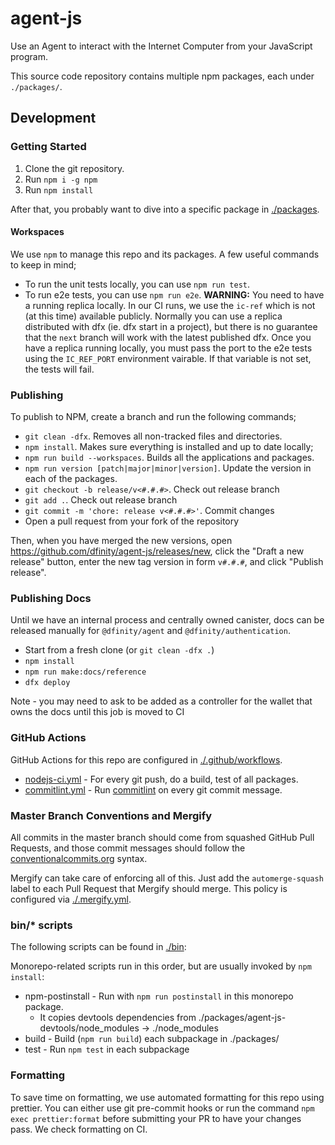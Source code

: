 # agent-js

Use an Agent to interact with the Internet Computer from your JavaScript program.

This source code repository contains multiple npm packages, each under `./packages/`.

## Development

### Getting Started

1. Clone the git repository.
2. Run `npm i -g npm`
3. Run `npm install`

After that, you probably want to dive into a specific package in [./packages](./packages).

#### Workspaces

We use `npm` to manage this repo and its packages. A few useful
commands to keep in mind;

- To run the unit tests locally, you can use `npm run test`.
- To run e2e tests, you can use `npm run e2e`. **WARNING:** You need to have a running
  replica locally. In our CI runs, we use the `ic-ref` which is not (at this time) available
  publicly. Normally you can use a replica distributed with dfx (ie. dfx start in a project),
  but there is no guarantee that the `next` branch will work with the latest published dfx.
  Once you have a replica running locally, you must pass the port to the e2e tests using the
  `IC_REF_PORT` environment vairable. If that variable is not set, the tests will fail.

### Publishing

To publish to NPM, create a branch and run the following commands;

- `git clean -dfx`. Removes all non-tracked files and directories.
- `npm install`. Makes sure everything is installed and up to date locally;
- `npm run build --workspaces`. Builds all the applications and packages.
- `npm run version [patch|major|minor|version]`. Update the version in each of the packages.
- `git checkout -b release/v<#.#.#>`. Check out release branch
- `git add .`. Check out release branch
- `git commit -m 'chore: release v<#.#.#>'`. Commit changes
- Open a pull request from your fork of the repository

Then, when you have merged the new versions, open https://github.com/dfinity/agent-js/releases/new, click the "Draft a new release" button, enter the new tag version in form `v#.#.#`, and click "Publish release".

### Publishing Docs

Until we have an internal process and centrally owned canister, docs can be released manually for `@dfinity/agent` and `@dfinity/authentication`.

- Start from a fresh clone (or `git clean -dfx .`)
- `npm install`
- `npm run make:docs/reference`
- `dfx deploy`

Note - you may need to ask to be added as a controller for the wallet that owns the docs until this job is moved to CI

### GitHub Actions

GitHub Actions for this repo are configured in [./.github/workflows](./.github/workflows).

- [nodejs-ci.yml](./.github/workflows/nodejs-ci.yml) - For every git push, do a build, test of all packages.
- [commitlint.yml](./.github/workflows/commitlint.yml) - Run [commitlint](https://commitlint.js.org/#/) on every git commit message.

### Master Branch Conventions and Mergify

All commits in the master branch should come from squashed GitHub Pull Requests, and those commit messages should follow the [conventionalcommits.org](https://conventionalcommits.org) syntax.

Mergify can take care of enforcing all of this. Just add the `automerge-squash` label to each Pull Request that Mergify should merge. This policy is configured via [./.mergify.yml](./.mergify).

### bin/\* scripts

The following scripts can be found in [./bin](./bin):

Monorepo-related scripts run in this order, but are usually invoked by `npm install`:

- npm-postinstall - Run with `npm run postinstall` in this monorepo package.
  - It copies devtools dependencies from ./packages/agent-js-devtools/node_modules -> ./node_modules
- build - Build (`npm run build`) each subpackage in ./packages/
- test - Run `npm test` in each subpackage

### Formatting

To save time on formatting, we use automated formatting for this repo using prettier. You can either use git pre-commit hooks or run the command `npm exec prettier:format` before submitting your PR to have your changes pass. We check formatting on CI.

